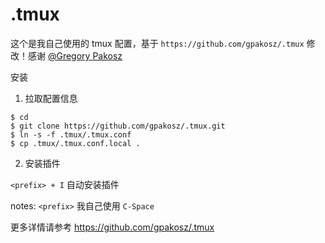 .tmux
=====

这个是我自己使用的 tmux 配置，基于 `https://github.com/gpakosz/.tmux` 修改！感谢 [@Gregory Pakosz](https://github.com/gpakosz)


安装

1. 拉取配置信息

```
$ cd
$ git clone https://github.com/gpakosz/.tmux.git
$ ln -s -f .tmux/.tmux.conf
$ cp .tmux/.tmux.conf.local .
```

2. 安装插件

`<prefix> + I` 自动安装插件

notes: `<prefix>` 我自己使用 `C-Space`

更多详情请参考 https://github.com/gpakosz/.tmux

